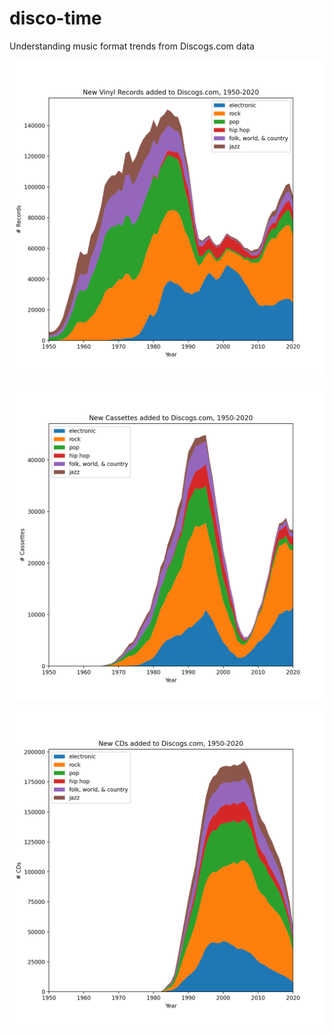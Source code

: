 # disco-time
Understanding music format trends from Discogs.com data

![Vinyls](https://github.com/tuantnguyen/disco-time/blob/main/vinyls.png?raw=true)

![Cassettes](https://github.com/tuantnguyen/disco-time/blob/main/cassettes.png?raw=true)

![CDs](https://github.com/tuantnguyen/disco-time/blob/main/cds.png?raw=true)
